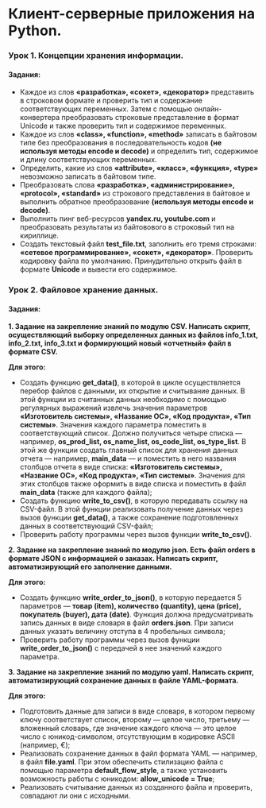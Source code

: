# Клиент-серверные приложения на Python.
### Урок 1. Концепции хранения информации.
#### Задания:
 - Каждое из слов **«разработка», «сокет», «декоратор»** представить в строковом формате и проверить тип и содержание соответствующих переменных. Затем с помощью онлайн-конвертера преобразовать строковые представление в формат Unicode и также проверить тип и содержимое переменных.
 - Каждое из слов **«class», «function», «method»** записать в байтовом типе без преобразования в последовательность кодов **(не используя методы encode и decode)** и определить тип, содержимое и длину соответствующих переменных.
 - Определить, какие из слов **«attribute», «класс», «функция», «type»** невозможно записать в байтовом типе.
 - Преобразовать слова **«разработка», «администрирование», «protocol», «standard»** из строкового представления в байтовое и выполнить обратное преобразование **(используя методы encode и decode)**.
 - Выполнить пинг веб-ресурсов **yandex.ru, youtube.com** и преобразовать результаты из байтовового в строковый тип на кириллице.
 - Создать текстовый файл **test_file.txt**, заполнить его тремя строками: **«сетевое программирование», «сокет», «декоратор»**. Проверить кодировку файла по умолчанию. Принудительно открыть файл в формате **Unicode** и вывести его содержимое.

### Урок 2. Файловое хранение данных.
#### Задания:
**1. Задание на закрепление знаний по модулю CSV. 
   Написать скрипт, осуществляющий выборку определенных данных из файлов info_1.txt, info_2.txt, info_3.txt и формирующий новый «отчетный» файл в формате CSV.**
   
   **Для этого:**
   - Создать функцию **get_data()**, в которой в цикле осуществляется перебор файлов с данными, их открытие и считывание данных. В этой функции из считанных данных  необходимо с помощью регулярных выражений извлечь значения параметров **«Изготовитель системы», «Название ОС», «Код продукта», «Тип системы»**. Значения  каждого параметра поместить в соответствующий список. Должно получиться четыре списка — например, **os_prod_list, os_name_list, os_code_list, os_type_list**. В этой же функции создать главный список для хранения данных отчета — например, **main_data** — и поместить в него названия столбцов отчета в виде списка: **«Изготовитель системы», «Название ОС», «Код продукта», «Тип системы»**. Значения для этих столбцов также оформить в виде списка и поместить в файл **main_data** (также для каждого файла);
   - Создать функцию **write_to_csv()**, в которую передавать ссылку на CSV-файл. В этой функции реализовать получение данных через вызов функции **get_data()**, а также сохранение подготовленных данных в соответствующий CSV-файл;
   - Проверить работу программы через вызов функции **write_to_csv()**.

**2. Задание на закрепление знаний по модулю json. Есть файл orders в формате JSON с информацией о заказах. 
   Написать скрипт, автоматизирующий его заполнение данными.** 
   
   **Для этого:**
   - Создать функцию **write_order_to_json()**, в которую передается 5 параметров — **товар (item), количество (quantity), цена (price), покупатель (buyer), дата (date)**. Функция должна предусматривать запись данных в виде словаря в файл **orders.json**. При записи данных указать величину отступа в 4 пробельных символа;
   - Проверить работу программы через вызов функции **write_order_to_json()** с передачей в нее значений каждого параметра.

**3. Задание на закрепление знаний по модулю yaml. 
   Написать скрипт, автоматизирующий сохранение данных в файле YAML-формата.** 
   
   **Для этого:**
   - Подготовить данные для записи в виде словаря, в котором первому ключу соответствует список, второму — целое число, третьему — вложенный словарь, где значение каждого ключа — это целое число с юникод-символом, отсутствующим в кодировке ASCII (например, €);
   - Реализовать сохранение данных в файл формата YAML — например, в файл **file.yaml**. При этом обеспечить стилизацию файла с помощью параметра **default_flow_style**, а также установить возможность работы с юникодом: **allow_unicode = True**;
   - Реализовать считывание данных из созданного файла и проверить, совпадают ли они с исходными.
